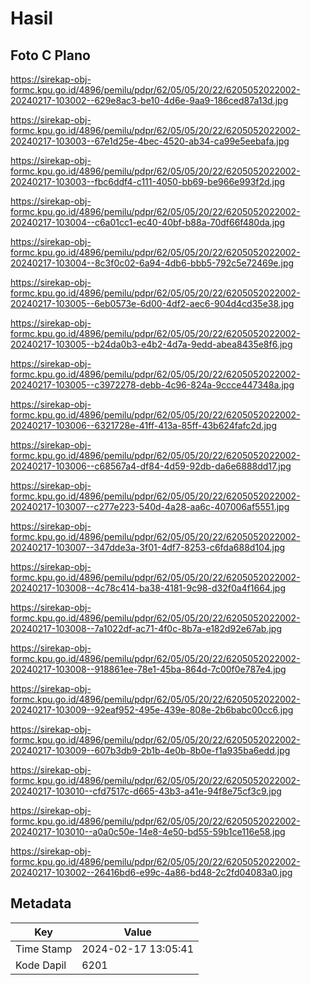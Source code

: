 # Hasil

## Foto C Plano

https://sirekap-obj-formc.kpu.go.id/4896/pemilu/pdpr/62/05/05/20/22/6205052022002-20240217-103002--629e8ac3-be10-4d6e-9aa9-186ced87a13d.jpg

https://sirekap-obj-formc.kpu.go.id/4896/pemilu/pdpr/62/05/05/20/22/6205052022002-20240217-103003--67e1d25e-4bec-4520-ab34-ca99e5eebafa.jpg

https://sirekap-obj-formc.kpu.go.id/4896/pemilu/pdpr/62/05/05/20/22/6205052022002-20240217-103003--fbc6ddf4-c111-4050-bb69-be966e993f2d.jpg

https://sirekap-obj-formc.kpu.go.id/4896/pemilu/pdpr/62/05/05/20/22/6205052022002-20240217-103004--c6a01cc1-ec40-40bf-b88a-70df66f480da.jpg

https://sirekap-obj-formc.kpu.go.id/4896/pemilu/pdpr/62/05/05/20/22/6205052022002-20240217-103004--8c3f0c02-6a94-4db6-bbb5-792c5e72469e.jpg

https://sirekap-obj-formc.kpu.go.id/4896/pemilu/pdpr/62/05/05/20/22/6205052022002-20240217-103005--6eb0573e-6d00-4df2-aec6-904d4cd35e38.jpg

https://sirekap-obj-formc.kpu.go.id/4896/pemilu/pdpr/62/05/05/20/22/6205052022002-20240217-103005--b24da0b3-e4b2-4d7a-9edd-abea8435e8f6.jpg

https://sirekap-obj-formc.kpu.go.id/4896/pemilu/pdpr/62/05/05/20/22/6205052022002-20240217-103005--c3972278-debb-4c96-824a-9ccce447348a.jpg

https://sirekap-obj-formc.kpu.go.id/4896/pemilu/pdpr/62/05/05/20/22/6205052022002-20240217-103006--6321728e-41ff-413a-85ff-43b624fafc2d.jpg

https://sirekap-obj-formc.kpu.go.id/4896/pemilu/pdpr/62/05/05/20/22/6205052022002-20240217-103006--c68567a4-df84-4d59-92db-da6e6888dd17.jpg

https://sirekap-obj-formc.kpu.go.id/4896/pemilu/pdpr/62/05/05/20/22/6205052022002-20240217-103007--c277e223-540d-4a28-aa6c-407006af5551.jpg

https://sirekap-obj-formc.kpu.go.id/4896/pemilu/pdpr/62/05/05/20/22/6205052022002-20240217-103007--347dde3a-3f01-4df7-8253-c6fda688d104.jpg

https://sirekap-obj-formc.kpu.go.id/4896/pemilu/pdpr/62/05/05/20/22/6205052022002-20240217-103008--4c78c414-ba38-4181-9c98-d32f0a4f1664.jpg

https://sirekap-obj-formc.kpu.go.id/4896/pemilu/pdpr/62/05/05/20/22/6205052022002-20240217-103008--7a1022df-ac71-4f0c-8b7a-e182d92e67ab.jpg

https://sirekap-obj-formc.kpu.go.id/4896/pemilu/pdpr/62/05/05/20/22/6205052022002-20240217-103008--918861ee-78e1-45ba-864d-7c00f0e787e4.jpg

https://sirekap-obj-formc.kpu.go.id/4896/pemilu/pdpr/62/05/05/20/22/6205052022002-20240217-103009--92eaf952-495e-439e-808e-2b6babc00cc6.jpg

https://sirekap-obj-formc.kpu.go.id/4896/pemilu/pdpr/62/05/05/20/22/6205052022002-20240217-103009--607b3db9-2b1b-4e0b-8b0e-f1a935ba6edd.jpg

https://sirekap-obj-formc.kpu.go.id/4896/pemilu/pdpr/62/05/05/20/22/6205052022002-20240217-103010--cfd7517c-d665-43b3-a41e-94f8e75cf3c9.jpg

https://sirekap-obj-formc.kpu.go.id/4896/pemilu/pdpr/62/05/05/20/22/6205052022002-20240217-103010--a0a0c50e-14e8-4e50-bd55-59b1ce116e58.jpg

https://sirekap-obj-formc.kpu.go.id/4896/pemilu/pdpr/62/05/05/20/22/6205052022002-20240217-103002--26416bd6-e99c-4a86-bd48-2c2fd04083a0.jpg


## Metadata

| Key        | Value               |
| ---------- | ------------------- |
| Time Stamp | 2024-02-17 13:05:41 |
| Kode Dapil | 6201                |



